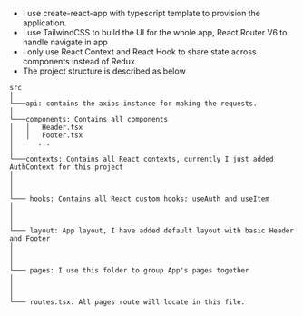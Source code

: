 - I use create-react-app with typescript template to provision the application.
- I use TailwindCSS to build the UI for the whole app, React Router V6 to handle navigate in app
- I only use React Context and React Hook to share state across components instead of Redux
- The project structure is described as below
```
src
│
└───api: contains the axios instance for making the requests.
│
└───components: Contains all components
│   │   Header.tsx
│   │   Footer.tsx
│      ...
│   
└───contexts: Contains all React contexts, currently I just added AuthContext for this project
│
│
│
└─── hooks: Contains all React custom hooks: useAuth and useItem
│
│
│
└─── layout: App layout, I have added default layout with basic Header and Footer
│
│
│
└─── pages: I use this folder to group App's pages together
│
│
│
└─── routes.tsx: All pages route will locate in this file.
```
